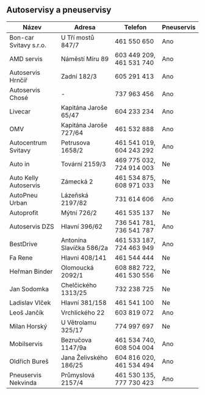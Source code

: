 ## Autoservisy a pneuservisy

| Název                  | Adresa                   | Telefon                  | Pneuservis |
| ---------------------- | ------------------------ | ------------------------ | ---------- |
| Bon-car Svitavy s.r.o. | U Tří mostů 847/7        | 461 550 650              | Ano        |
| AMD servis             | Náměstí Míru 89          | 603 449 209, 461 531 740 | Ano        |
| Autoservis Hrnčíř      | Zadní 182/3              | 605 291 413              | Ano        |
| Autoservis Chosé       | -                        | 737 963 456              | Ano        |
| Livecar                | Kapitána Jaroše 65/47    | 604 233 234              | Ano        |
| OMV                    | Kapitána Jaroše 727/64   | 461 532 888              | Ano        |
| Autocentrum Svitavy    | Petrusova 1658/2         | 461 541 019, 604 243 292 | Ano        |
| Auto in                | Tovární 2159/3           | 469 775 032, 724 914 003 | Ne         |
| Auto Kelly Autoservis  | Zámecká 2                | 461 534 875, 608 971 033 | Ne         |
| AutoPneu Urban         | Lázeňská 2197/82         | 731 614 606              | Ano        |
| Autoprofit             | Mýtní 726/2              | 461 535 137              | Ne         |
| Autoservis DZS         | Hlavní 396/62            | 736 541 781, 736 541 787 | Ano        |
| BestDrive              | Antonína Slavíčka 586/2a | 461 533 187, 724 463 949 | Ano        |
| Fa Rene                | Hlavni 408/141           | 461 544 444              | Ne         |
| Heřman Binder          | Olomoucká 2092/1         | 608 882 722, 461 530 556 | Ne         |
| Jan Sodomka            | Chelčického 1313/25      | 732 238 725              | Ne         |
| Ladislav Vlček         | Hlavní 381/158           | 461 541 100              | Ne         |
| Leoš Jančík            | Vrchlického 22           | 603 819 072              | Ano        |
| Milan Horský           | U Větrolamu 325/17       | 774 997 697              | Ne         |
| Mobilservis            | Bezručova 1147/9a        | 461 534 740, 608 504 004 | Ano        |
| Oldřich Bureš          | Jana Želivského 186/25   | 604 816 020, 461 534 494 | Ano        |
| Pneuservis Nekvinda    | Průmyslová 2157/4        | 461 530 135, 777 730 423 | Ano        |